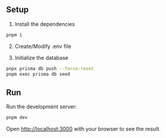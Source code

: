 ## Setup

1. Install the dependencies
```bash
pnpm i
```
2. Create/Modify .env file

3. Initialize the database
```bash
pnpx prisma db push --force-reset  
pnpm exec prisma db seed
```

## Run
Run the development server:
```bash
pnpm dev
```

Open [http://localhost:3000](http://localhost:3000) with your browser to see the result.

